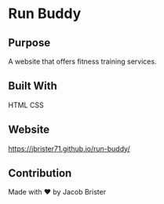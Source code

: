 # Run Buddy

## Purpose
A website that offers fitness training services.

## Built With
HTML
CSS

## Website
https://jbrister71.github.io/run-buddy/

## Contribution
Made with ❤️ by Jacob Brister
